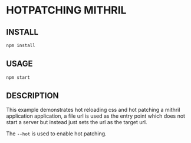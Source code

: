 ---
---

# HOTPATCHING MITHRIL

## INSTALL

```sh
npm install
```

## USAGE

``` sh
npm start
```

## DESCRIPTION

This example demonstrates hot reloading css and hot patching a mithril application application,
a file url is used as the entry point which does not start a server
but instead just sets the url as the target url.

The `--hot` is used to enable hot patching.
